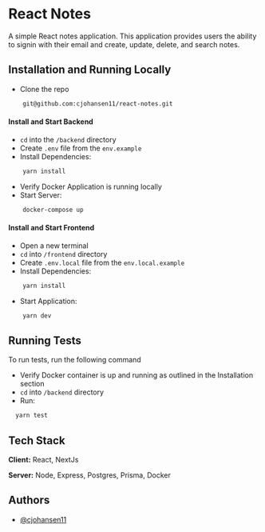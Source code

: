 # React Notes

A simple React notes application. This application provides users the ability to signin with their email and create, update, delete, and search notes.

## Installation and Running Locally

- Clone the repo

```bash
    git@github.com:cjohansen11/react-notes.git
```

#### Install and Start Backend

- `cd` into the `/backend` directory
- Create `.env` file from the `env.example`
- Install Dependencies:

```bash
    yarn install
```

- Verify Docker Application is running locally
- Start Server:

```bash
    docker-compose up
```

#### Install and Start Frontend

- Open a new terminal
- `cd` into `/frontend` directory
- Create `.env.local` file from the `env.local.example`
- Install Dependencies:

```bash
    yarn install
```

- Start Application:

```bash
    yarn dev
```

## Running Tests

To run tests, run the following command

- Verify Docker container is up and running as outlined in the Installation section
- `cd` into `/backend` directory
- Run:

```bash
  yarn test
```

## Tech Stack

**Client:** React, NextJs

**Server:** Node, Express, Postgres, Prisma, Docker

## Authors

- [@cjohansen11](https://www.github.com/cjohansen11)
